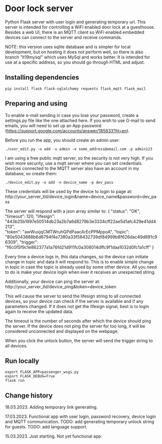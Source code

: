 # Door lock server
Python Flask server with user login and generating temporary url.
This server is intended for controlling a WiFi enabled door lock at a guesthouse. 
Besides a web UI, there is an MQTT client so WiFi enabled embedded devices can connect to the server and receive commands.

NOTE: this version uses sqlite database and is simpler for local development, but on hosting it does not perform well, 
so there is also branch "lt19mysql" which uses MySql and works better. It is intended for use at a specific address, 
so you should go through HTML and adjust.

## Installing dependencies
	pip install flask flask-sqlalchemy requests flask_mqtt flask_mail

## Preparing and using
To enable e-mail sending in case you lose your password, create a settings.py file like the one attached here.
If you wish to use G-mail to send emails, you will need to set up an App password 
(https://support.google.com/accounts/answer/185833?hl=en).

Before you run the app, you should create an admin user:

    ./user_edit.py -o add -u admin -e some_address@email.com -p admin123

I am using a free public mqtt server, so the security is not very high. If you wish more security, use a mqtt server 
where you can set credentials. Devices connected to the MQTT server also have an account in my database, so create them:

    ./device_edit.py -o add -n device_name -p dev_pass

These credentials will be used by the device to login to page at:
http://your_server_tld/device_login&name=device_name&password=dev_pass

The server will respond with a json array similar to:
{
  "status": "OK",
  "timeout": 120,
  "lifesign": "443b25b1997e50514db23a2b7a6d8279b3e3334cff22ae5d1afc429e41dd4213",  
  "token": "awWuxjqCMTWruhGPdPaacArEcPPMppoA",
  "topic": "80e5043888b6d6794f4e7380a33f58432739df84999b8f626dac49d891c96309",
  "trigger": "f6c0f5f9c1e862377a1a76fd21d911fc0a308014dffc9f1daa1032d0fc1a1cff"
}

Every time a device logs in, this data changes, so the device can initiate change in topic and data it will respond to.
This is to enable simple change in topic in case the topic is already used by some other device. All you need to do 
is make your device login when ever it receives an unexpected string.

Additionally, your device can ping the server at:
http://your_server_tld/device_ping&token=device_token

This will cause the server to send the lifesign string to all connected devices, so your device can check 
if the server is available and if any parameters changed. If it does not get the lifesign signal, 
best is to login again to receive the updated data.

The timeout is the number of seconds after which the device should ping the server. If the device does not ping 
the server for too long, it will be considered unconnected and displayed on the webpage.

When you click the unlock button, the server will send the trigger string to all devices.

## Run locally
    export FLASK_APP=passenger_wsgi.py
    export FLASK_DEBUG=True
    flask run
    
## Change history

18.03.2023. Adding temporary link generating.

17.03.2023. Functional app with user login, password recovery, device login and MQTT communication.
TODO: add generating temporary unlock string for guests.
TODO: add language support.

15.03.2023. Just starting. Not yet functional app. 
